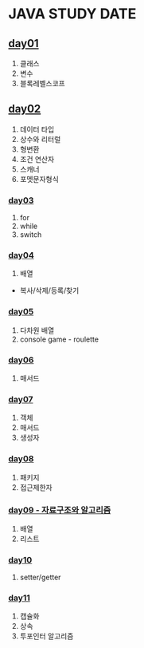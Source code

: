 # JAVA STUDY DATE
## [day01](https://github.com/hyunnn0105/java_study/blob/master/src/JavaStudyDate/day01/NoteDay01.md)
1. 클래스
2. 변수
3. 블록레벨스코프

## [day02](https://github.com/hyunnn0105/java_study/blob/master/src/JavaStudyDate/day2/Note220519.md)
1. 데이터 타입
2. 상수와 리터럴 
3. 형변환   
4. 조건 연산자   
5. 스캐너   
6. 포멧문자형식   

### [day03](https://github.com/hyunnn0105/java_study/blob/master/src/JavaStudyDate/day03/Note220520.md)
1. for
2. while
3. switch

### [day04](https://github.com/hyunnn0105/java_study/blob/master/src/JavaStudyDate/day04/Note220523.md)
1. 배열
- 복사/삭제/등록/찾기

### [day05](https://github.com/hyunnn0105/java_study/blob/master/src/JavaStudyDate/day05/Note220524.md)
1. 다차원 배열
2. console game - roulette

### [day06](https://github.com/hyunnn0105/java_study/blob/master/src/JavaStudyDate/day06/Note220525.md)
1. 매서드

### [day07](https://github.com/hyunnn0105/java_study/blob/master/src/JavaStudyDate/day07op/Note220526Odject.md)
1. 객체
2. 매서드
3. 생성자

### [day08](https://github.com/hyunnn0105/java_study/blob/master/src/JavaStudyDate/day08/Note220527Package.md)
1. 패키지
2. 접근제한자

### [day09 - 자료구조와 알고리즘](https://github.com/hyunnn0105/java_study/tree/master/src/JavaStudyDate/day09)
1. 배열
2. 리스트

### [day10](https://github.com/hyunnn0105/java_study/blob/master/src/JavaStudyDate/day10/Note220531.md)
1. setter/getter

### [day11](https://github.com/hyunnn0105/java_study/blob/master/src/JavaStudyDate/day11/Note220608.md)
1. 캡슐화
2. 상속
3. 투포인터 알고리즘
